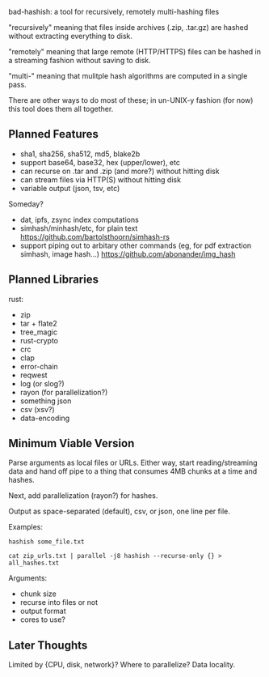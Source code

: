 
bad-hashish: a tool for recursively, remotely multi-hashing files

"recursively" meaning that files inside archives (.zip, .tar.gz) are hashed
without extracting everything to disk.

"remotely" meaning that large remote (HTTP/HTTPS) files can be hashed in a
streaming fashion without saving to disk.

"multi-" meaning that mulitple hash algorithms are computed in a single pass.

There are other ways to do most of these; in un-UNIX-y fashion (for now) this
tool does them all together.

## Planned Features

- sha1, sha256, sha512, md5, blake2b
- support base64, base32, hex (upper/lower), etc
- can recurse on .tar and .zip (and more?) without hitting disk
- can stream files via HTTP(S) without hitting disk
- variable output (json, tsv, etc)

Someday?

- dat, ipfs, zsync index computations
- simhash/minhash/etc, for plain text
  https://github.com/bartolsthoorn/simhash-rs
- support piping out to arbitary other commands
  (eg, for pdf extraction simhash, image hash...)
  https://github.com/abonander/img_hash

## Planned Libraries

rust:
- zip
- tar + flate2
- tree_magic
- rust-crypto
- crc
- clap
- error-chain
- reqwest
- log (or slog?)
- rayon (for parallelization?)
- something json
- csv (xsv?)
- data-encoding

## Minimum Viable Version

Parse arguments as local files or URLs. Either way, start reading/streaming
data and hand off pipe to a thing that consumes 4MB chunks at a time and
hashes.

Next, add parallelization (rayon?) for hashes.

Output as space-separated (default), csv, or json, one line per file.

Examples:

    hashish some_file.txt

    cat zip_urls.txt | parallel -j8 hashish --recurse-only {} > all_hashes.txt

Arguments:
- chunk size
- recurse into files or not
- output format
- cores to use?

## Later Thoughts

Limited by {CPU, disk, network}? Where to parallelize? Data locality.
